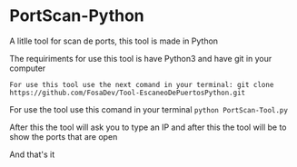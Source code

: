 # PortScan-Python
A litlle tool for scan de ports, this tool is made in Python 
 
The requiriments for use this tool is have Python3 and have git in your computer

```For use this tool use the next comand in your terminal: git clone https://github.com/FosaDev/Tool-EscaneoDePuertosPython.git```

For use the tool use this comand in your terminal ```python PortScan-Tool.py```

After this the tool will ask you to type an IP and after this the tool will be to show the ports that are open

And that's it
